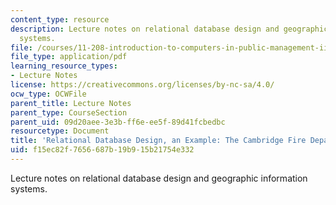 ```yaml
---
content_type: resource
description: Lecture notes on relational database design and geographic information
  systems.
file: /courses/11-208-introduction-to-computers-in-public-management-ii-january-iap-2002/f15ec82f7656687b19b915b21754e332_lect51.pdf
file_type: application/pdf
learning_resource_types:
- Lecture Notes
license: https://creativecommons.org/licenses/by-nc-sa/4.0/
ocw_type: OCWFile
parent_title: Lecture Notes
parent_type: CourseSection
parent_uid: 09d20aee-3e3b-ff6e-ee5f-89d41fcbedbc
resourcetype: Document
title: 'Relational Database Design, an Example: The Cambridge Fire Department'
uid: f15ec82f-7656-687b-19b9-15b21754e332
---
```

Lecture notes on relational database design and geographic information systems.